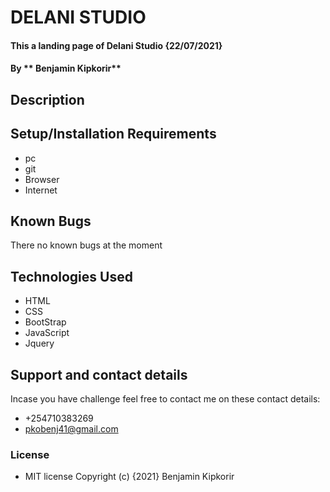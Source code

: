 # DELANI STUDIO
#### This a landing page of Delani Studio {22/07/2021}
#### By ** Benjamin Kipkorir**
## Description

## Setup/Installation Requirements
* pc
* git
* Browser
* Internet
## Known Bugs
There no known bugs at the moment
## Technologies Used
* HTML
* CSS
* BootStrap
* JavaScript
* Jquery
## Support and contact details
Incase you have challenge feel free to contact me on  these contact details:
 * +254710383269
 * pkobenj41@gmail.com

### License
* MIT license 
Copyright (c) {2021} Benjamin Kipkorir
